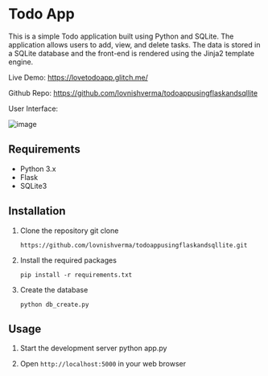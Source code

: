 # Todo App

This is a simple Todo application built using Python and SQLite. The application allows users to add, view, and delete tasks. The data is stored in a SQLite database and the front-end is rendered using the Jinja2 template engine.

Live Demo: https://lovetodoapp.glitch.me/

Github Repo: https://github.com/lovnishverma/todoappusingflaskandsqllite

User Interface:

![image](https://github.com/user-attachments/assets/9e445185-3880-424f-90c4-e9b7d472b01d)


## Requirements
- Python 3.x
- Flask
- SQLite3

## Installation
1. Clone the repository git clone 

    `https://github.com/lovnishverma/todoappusingflaskandsqllite.git`

2. Install the required packages
    
    `pip install -r requirements.txt`

3. Create the database
    
    `python db_create.py`

## Usage
1. Start the development server
    python app.py

2. Open `http://localhost:5000` in your web browser

